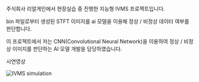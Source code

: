 주식회사 리얼게인에서 현장실습 중 진행한 지능형 IVMS 프로젝트입니다.

bin 파일로부터 생성된 STFT 이미지를 ai 모델을 이용해 정상 / 비정상 데이터 여부를 판단합니다.

이 프로젝트에서 저는 CNN(Convolutional Neural Network)을 이용하여 정상 / 비정상 이미지를 판단하는 AI 모델 개발을 담당하였습니다.

시연영상

![IVMS simulation](https://github.com/user-attachments/assets/a842ec1a-e96b-4273-9ae5-a9148bbec4fb)
